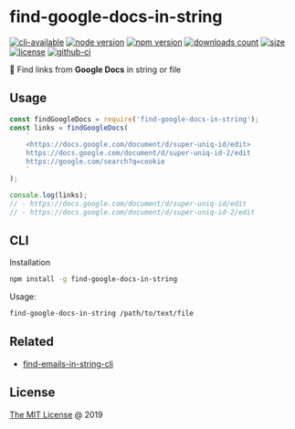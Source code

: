 # find-google-docs-in-string

[![cli-available](https://badgen.net/static/cli/available/?icon=terminal)](https://runkit.com/npm/find-google-docs-in-string)
[![node version](https://img.shields.io/node/v/find-google-docs-in-string.svg)](https://www.npmjs.com/package/find-google-docs-in-string)
[![npm version](https://badge.fury.io/js/find-google-docs-in-string.svg)](https://badge.fury.io/js/find-google-docs-in-string)
[![downloads count](https://img.shields.io/npm/dt/find-google-docs-in-string.svg)](https://www.npmjs.com/package/find-google-docs-in-string)
[![size](https://packagephobia.com/badge?p=find-google-docs-in-string)](https://packagephobia.com/result?p=find-google-docs-in-string)
[![license](https://img.shields.io/npm/l/find-google-docs-in-string.svg)](https://piecioshka.mit-license.org)
[![github-ci](https://github.com/piecioshka/find-google-docs-in-string/actions/workflows/testing.yml/badge.svg)](https://github.com/piecioshka/find-google-docs-in-string/actions/workflows/testing.yml)

🔨 Find links from **Google Docs** in string or file

## Usage

```javascript
const findGoogleDocs = require('find-google-docs-in-string');
const links = findGoogleDocs(
    `
    <https://docs.google.com/document/d/super-uniq-id/edit>
    https://docs.google.com/document/d/super-uniq-id-2/edit
    https://google.com/search?q=cookie
    `
);

console.log(links);
// - https://docs.google.com/document/d/super-uniq-id/edit
// - https://docs.google.com/document/d/super-uniq-id-2/edit
```

## CLI

Installation

```bash
npm install -g find-google-docs-in-string
```

Usage:

```bash
find-google-docs-in-string /path/to/text/file
```

## Related

* [find-emails-in-string-cli](https://github.com/piecioshka/find-emails-in-string-cli)

## License

[The MIT License](https://piecioshka.mit-license.org) @ 2019

